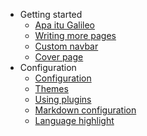 * Getting started
  * [Apa itu Galileo](ApaItuGalileo.md)
  * [Writing more pages](more-pages.md)
  * [Custom navbar](custom-navbar.md)
  * [Cover page](cover.md)
* Configuration
  * [Configuration](configuration.md)
  * [Themes](themes.md)
  * [Using plugins](plugins.md)
  * [Markdown configuration](markdown.md)
  * [Language highlight](language-highlight.md)
